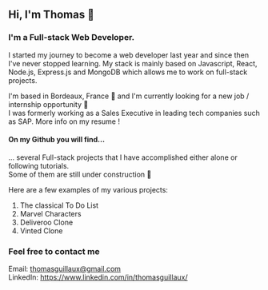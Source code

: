 ## Hi, I'm Thomas 👋

### I'm a Full-stack Web Developer.

I started my journey to become a web developer last year and since then I've never stopped learning. 
My stack is mainly based on Javascript, React, Node.js, Express.js and MongoDB which allows me to work on full-stack projects. 

I'm based in Bordeaux, France :wine_glass: and I'm currently looking for a new job / internship opportunity :briefcase:  
I was formerly working as a Sales Executive in leading tech companies such as SAP. More info on my resume ! 

#### On my Github you will find...

... several Full-stack projects that I have accomplished either alone or following tutorials.  
Some of them are still under construction :construction:

Here are a few examples of my various projects:
1. The classical To Do List 
2. Marvel Characters 
3. Deliveroo Clone 
4. Vinted Clone 

### Feel free to contact me 
Email: thomasguillaux@gmail.com  
LinkedIn: https://www.linkedin.com/in/thomasguillaux/



